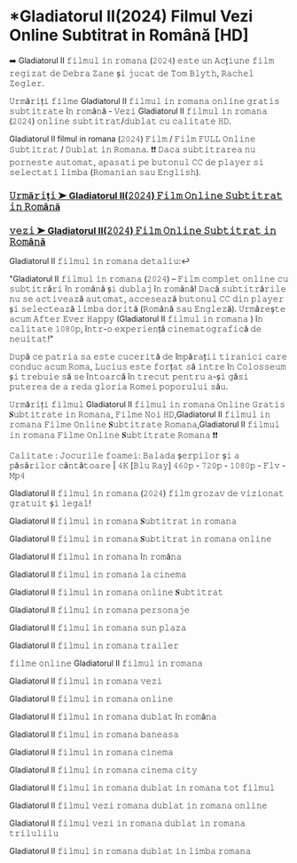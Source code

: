 # *Gladiatorul II(2024) Filmul Vezi Online Subtitrat in Română [HD] 
➡️ Gladiatorul II 𝚏𝚒𝚕𝚖𝚞𝚕 𝚒𝚗 𝚛𝚘𝚖𝚊𝚗𝚊  (𝟸𝟶𝟸𝟺) 𝚎𝚜𝚝𝚎 𝚞𝚗 𝙰𝚌ț𝚒𝚞𝚗𝚎 𝚏𝚒𝚕𝚖 𝚛𝚎𝚐𝚒𝚣𝚊𝚝 𝚍𝚎 𝙳𝚎𝚋𝚛𝚊 𝚉𝚊𝚗𝚎 ș𝚒 𝚓𝚞𝚌𝚊𝚝 𝚍𝚎 𝚃𝚘𝚖 𝙱𝚕𝚢𝚝𝚑, 𝚁𝚊𝚌𝚑𝚎𝚕 𝚉𝚎𝚐𝚕𝚎𝚛.

𝚄𝚛𝚖ă𝚛𝚒ț𝚒 𝚏𝚒𝚕𝚖𝚎 Gladiatorul II 𝚏𝚒𝚕𝚖𝚞𝚕 𝚒𝚗 𝚛𝚘𝚖𝚊𝚗𝚊  𝚘𝚗𝚕𝚒𝚗𝚎 𝚐𝚛𝚊𝚝𝚒𝚜 𝚜𝚞𝚋𝚝𝚒𝚝𝚛𝚊𝚝𝚎 î𝚗 𝚛𝚘𝚖â𝚗ă - 𝚅𝚎𝚣𝚒 Gladiatorul II 𝚏𝚒𝚕𝚖𝚞𝚕 𝚒𝚗 𝚛𝚘𝚖𝚊𝚗𝚊  (𝟸𝟶𝟸𝟺) 𝚘𝚗𝚕𝚒𝚗𝚎 𝚜𝚞𝚋𝚝𝚒𝚝𝚛𝚊𝚝/𝚍𝚞𝚋𝚕𝚊𝚝 𝚌𝚞 𝚌𝚊𝚕𝚒𝚝𝚊𝚝𝚎 𝙷𝙳.

Gladiatorul II filmul in romana  (𝟸𝟶𝟸𝟺) 𝙵𝚒𝚕𝚖 / 𝙵𝚒𝚕𝚖 𝙵𝚄𝙻𝙻 𝙾𝚗𝚕𝚒𝚗𝚎 𝚂𝚞𝚋𝚝𝚒𝚝𝚛𝚊𝚝 / 𝙳𝚞𝚋𝚕𝚊𝚝 𝚒𝚗 𝚁𝚘𝚖𝚊𝚗𝚊. ❗❗️ 𝙳𝚊𝚌𝚊 𝚜𝚞𝚋𝚝𝚒𝚝𝚛𝚊𝚛𝚎𝚊 𝚗𝚞 𝚙𝚘𝚛𝚗𝚎𝚜𝚝𝚎 𝚊𝚞𝚝𝚘𝚖𝚊𝚝, 𝚊𝚙𝚊𝚜𝚊𝚝𝚒 𝚙𝚎 𝚋𝚞𝚝𝚘𝚗𝚞𝚕 𝙲𝙲 𝚍𝚎 𝚙𝚕𝚊𝚢𝚎𝚛 𝚜𝚒 𝚜𝚎𝚕𝚎𝚌𝚝𝚊𝚝𝚒 𝚕𝚒𝚖𝚋𝚊 (𝚁𝚘𝚖𝚊𝚗𝚒𝚊𝚗 𝚜𝚊𝚞 𝙴𝚗𝚐𝚕𝚒𝚜𝚑).

### [𝚄𝚛𝚖ă𝚛𝚒ț𝚒 ➤ Gladiatorul II(𝟸𝟶𝟸𝟺) 𝙵𝚒𝚕𝚖 𝙾𝚗𝚕𝚒𝚗𝚎 𝚂𝚞𝚋𝚝𝚒𝚝𝚛𝚊𝚝 𝚒𝚗 𝚁𝚘𝚖â𝚗ă](https://t.co/QdbKNqP13c)

### [𝚟𝚎𝚣𝚒 ➤ Gladiatorul II(𝟸𝟶𝟸𝟺) 𝙵𝚒𝚕𝚖 𝙾𝚗𝚕𝚒𝚗𝚎 𝚂𝚞𝚋𝚝𝚒𝚝𝚛𝚊𝚝 𝚒𝚗 𝚁𝚘𝚖â𝚗ă](https://t.co/QdbKNqP13c)

Gladiatorul II 𝚏𝚒𝚕𝚖𝚞𝚕 𝚒𝚗 𝚛𝚘𝚖𝚊𝚗𝚊  𝚍𝚎𝚝𝚊𝚕𝚒𝚞:↩️

"Gladiatorul II 𝚏𝚒𝚕𝚖𝚞𝚕 𝚒𝚗 𝚛𝚘𝚖𝚊𝚗𝚊  (𝟸𝟶𝟸𝟺) – 𝙵𝚒𝚕𝚖 𝚌𝚘𝚖𝚙𝚕𝚎𝚝 𝚘𝚗𝚕𝚒𝚗𝚎 𝚌𝚞 𝚜𝚞𝚋𝚝𝚒𝚝𝚛ă𝚛𝚒 î𝚗 𝚛𝚘𝚖â𝚗ă ș𝚒 𝚍𝚞𝚋𝚕𝚊𝚓 î𝚗 𝚛𝚘𝚖â𝚗ă! 𝙳𝚊𝚌ă 𝚜𝚞𝚋𝚝𝚒𝚝𝚛ă𝚛𝚒𝚕𝚎 𝚗𝚞 𝚜𝚎 𝚊𝚌𝚝𝚒𝚟𝚎𝚊𝚣ă 𝚊𝚞𝚝𝚘𝚖𝚊𝚝, 𝚊𝚌𝚌𝚎𝚜𝚎𝚊𝚣ă 𝚋𝚞𝚝𝚘𝚗𝚞𝚕 𝙲𝙲 𝚍𝚒𝚗 𝚙𝚕𝚊𝚢𝚎𝚛 ș𝚒 𝚜𝚎𝚕𝚎𝚌𝚝𝚎𝚊𝚣ă 𝚕𝚒𝚖𝚋𝚊 𝚍𝚘𝚛𝚒𝚝ă (𝚁𝚘𝚖â𝚗ă 𝚜𝚊𝚞 𝙴𝚗𝚐𝚕𝚎𝚣ă). 𝚄𝚛𝚖ă𝚛𝚎ș𝚝𝚎 𝚊𝚌𝚞𝚖 𝙰𝚏𝚝𝚎𝚛 𝙴𝚟𝚎𝚛 𝙷𝚊𝚙𝚙𝚢 (Gladiatorul II 𝚏𝚒𝚕𝚖𝚞𝚕 𝚒𝚗 𝚛𝚘𝚖𝚊𝚗𝚊 ) î𝚗 𝚌𝚊𝚕𝚒𝚝𝚊𝚝𝚎 𝟷𝟶𝟾𝟶𝚙, î𝚗𝚝𝚛-𝚘 𝚎𝚡𝚙𝚎𝚛𝚒𝚎𝚗ță 𝚌𝚒𝚗𝚎𝚖𝚊𝚝𝚘𝚐𝚛𝚊𝚏𝚒𝚌ă 𝚍𝚎 𝚗𝚎𝚞𝚒𝚝𝚊𝚝!"

𝙳𝚞𝚙ă 𝚌𝚎 𝚙𝚊𝚝𝚛𝚒𝚊 𝚜𝚊 𝚎𝚜𝚝𝚎 𝚌𝚞𝚌𝚎𝚛𝚒𝚝ă 𝚍𝚎 î𝚖𝚙ă𝚛𝚊ț𝚒𝚒 𝚝𝚒𝚛𝚊𝚗𝚒𝚌𝚒 𝚌𝚊𝚛𝚎 𝚌𝚘𝚗𝚍𝚞𝚌 𝚊𝚌𝚞𝚖 𝚁𝚘𝚖𝚊, 𝙻𝚞𝚌𝚒𝚞𝚜 𝚎𝚜𝚝𝚎 𝚏𝚘𝚛ț𝚊𝚝 𝚜ă 𝚒𝚗𝚝𝚛𝚎 î𝚗 𝙲𝚘𝚕𝚘𝚜𝚜𝚎𝚞𝚖 ș𝚒 𝚝𝚛𝚎𝚋𝚞𝚒𝚎 𝚜ă 𝚜𝚎 î𝚗𝚝𝚘𝚊𝚛𝚌ă î𝚗 𝚝𝚛𝚎𝚌𝚞𝚝 𝚙𝚎𝚗𝚝𝚛𝚞 𝚊-ș𝚒 𝚐ă𝚜𝚒 𝚙𝚞𝚝𝚎𝚛𝚎𝚊 𝚍𝚎 𝚊 𝚛𝚎𝚍𝚊 𝚐𝚕𝚘𝚛𝚒𝚊 𝚁𝚘𝚖𝚎𝚒 𝚙𝚘𝚙𝚘𝚛𝚞𝚕𝚞𝚒 𝚜ă𝚞.

𝚄𝚛𝚖ă𝚛𝚒ț𝚒 𝚏𝚒𝚕𝚖𝚞𝚕 Gladiatorul II 𝚏𝚒𝚕𝚖𝚞𝚕 𝚒𝚗 𝚛𝚘𝚖𝚊𝚗𝚊  𝙾𝚗𝚕𝚒𝚗𝚎 𝙶𝚛𝚊𝚝𝚒𝚜 𝐒𝚞𝚋𝚝𝚒𝚝𝚛𝚊𝚝𝚎 𝚒𝚗 𝚁𝚘𝚖𝚊𝚗𝚊, 𝙵𝚒𝚕𝚖𝚎 𝙽𝚘𝚒 𝙷𝙳,Gladiatorul II 𝚏𝚒𝚕𝚖𝚞𝚕 𝚒𝚗 𝚛𝚘𝚖𝚊𝚗𝚊  𝙵𝚒𝚕𝚖𝚎 𝙾𝚗𝚕𝚒𝚗𝚎 𝐒𝚞𝚋𝚝𝚒𝚝𝚛𝚊𝚝𝚎 𝚁𝚘𝚖𝚊𝚗𝚊,Gladiatorul II 𝚏𝚒𝚕𝚖𝚞𝚕 𝚒𝚗 𝚛𝚘𝚖𝚊𝚗𝚊  𝙵𝚒𝚕𝚖𝚎 𝙾𝚗𝚕𝚒𝚗𝚎 𝐒𝚞𝚋𝚝𝚒𝚝𝚛𝚊𝚝𝚎 𝚁𝚘𝚖𝚊𝚗𝚊 ❗❗️

𝙲𝚊𝚕𝚒𝚝𝚊𝚝𝚎 : 𝙹𝚘𝚌𝚞𝚛𝚒𝚕𝚎 𝚏𝚘𝚊𝚖𝚎𝚒: 𝙱𝚊𝚕𝚊𝚍𝚊 ș𝚎𝚛𝚙𝚒𝚕𝚘𝚛 ș𝚒 𝚊 𝚙ă𝚜ă𝚛𝚒𝚕𝚘𝚛 𝚌â𝚗𝚝ă𝚝𝚘𝚊𝚛𝚎 | 𝟺𝙺 [𝙱𝚕𝚞 𝚁𝚊𝚢] 𝟺𝟼𝟶𝚙 - 𝟽𝟸𝟶𝚙 - 𝟷𝟶𝟾𝟶𝚙 - 𝙵𝚕𝚟 - 𝙼𝚙𝟺

Gladiatorul II 𝚏𝚒𝚕𝚖𝚞𝚕 𝚒𝚗 𝚛𝚘𝚖𝚊𝚗𝚊  (𝟸𝟶𝟸𝟺) 𝚏𝚒𝚕𝚖 𝚐𝚛𝚘𝚣𝚊𝚟 𝚍𝚎 𝚟𝚒𝚣𝚒𝚘𝚗𝚊𝚝 𝚐𝚛𝚊𝚝𝚞𝚒𝚝 ș𝚒 𝚕𝚎𝚐𝚊𝚕!

Gladiatorul II 𝚏𝚒𝚕𝚖𝚞𝚕 𝚒𝚗 𝚛𝚘𝚖𝚊𝚗𝚊  𝐒𝚞𝚋𝚝𝚒𝚝𝚛𝚊𝚝 𝚒𝚗 𝚛𝚘𝚖𝚊𝚗𝚊

Gladiatorul II 𝚏𝚒𝚕𝚖𝚞𝚕 𝚒𝚗 𝚛𝚘𝚖𝚊𝚗𝚊  𝐒𝚞𝚋𝚝𝚒𝚝𝚛𝚊𝚝 𝚒𝚗 𝚛𝚘𝚖𝚊𝚗𝚊 𝚘𝚗𝚕𝚒𝚗𝚎

Gladiatorul II 𝚏𝚒𝚕𝚖𝚞𝚕 𝚒𝚗 𝚛𝚘𝚖𝚊𝚗𝚊  î𝚗 𝚛𝚘𝚖â𝚗𝚊

Gladiatorul II 𝚏𝚒𝚕𝚖𝚞𝚕 𝚒𝚗 𝚛𝚘𝚖𝚊𝚗𝚊  𝚕𝚊 𝚌𝚒𝚗𝚎𝚖𝚊

Gladiatorul II 𝚏𝚒𝚕𝚖𝚞𝚕 𝚒𝚗 𝚛𝚘𝚖𝚊𝚗𝚊  𝚘𝚗𝚕𝚒𝚗𝚎 𝐒𝚞𝚋𝚝𝚒𝚝𝚛𝚊𝚝

Gladiatorul II 𝚏𝚒𝚕𝚖𝚞𝚕 𝚒𝚗 𝚛𝚘𝚖𝚊𝚗𝚊  𝚙𝚎𝚛𝚜𝚘𝚗𝚊𝚓𝚎

Gladiatorul II 𝚏𝚒𝚕𝚖𝚞𝚕 𝚒𝚗 𝚛𝚘𝚖𝚊𝚗𝚊  𝚜𝚞𝚗 𝚙𝚕𝚊𝚣𝚊

Gladiatorul II 𝚏𝚒𝚕𝚖𝚞𝚕 𝚒𝚗 𝚛𝚘𝚖𝚊𝚗𝚊  𝚝𝚛𝚊𝚒𝚕𝚎𝚛

𝚏𝚒𝚕𝚖𝚎 𝚘𝚗𝚕𝚒𝚗𝚎 Gladiatorul II 𝚏𝚒𝚕𝚖𝚞𝚕 𝚒𝚗 𝚛𝚘𝚖𝚊𝚗𝚊

Gladiatorul II 𝚏𝚒𝚕𝚖𝚞𝚕 𝚒𝚗 𝚛𝚘𝚖𝚊𝚗𝚊 𝚟𝚎𝚣𝚒

Gladiatorul II 𝚏𝚒𝚕𝚖𝚞𝚕 𝚒𝚗 𝚛𝚘𝚖𝚊𝚗𝚊  𝚘𝚗𝚕𝚒𝚗𝚎

Gladiatorul II 𝚏𝚒𝚕𝚖𝚞𝚕 𝚒𝚗 𝚛𝚘𝚖𝚊𝚗𝚊  𝚍𝚞𝚋𝚕𝚊𝚝 î𝚗 𝚛𝚘𝚖â𝚗𝚊

Gladiatorul II 𝚏𝚒𝚕𝚖𝚞𝚕 𝚒𝚗 𝚛𝚘𝚖𝚊𝚗𝚊  𝚋𝚊𝚗𝚎𝚊𝚜𝚊

Gladiatorul II 𝚏𝚒𝚕𝚖𝚞𝚕 𝚒𝚗 𝚛𝚘𝚖𝚊𝚗𝚊  𝚌𝚒𝚗𝚎𝚖𝚊

Gladiatorul II 𝚏𝚒𝚕𝚖𝚞𝚕 𝚒𝚗 𝚛𝚘𝚖𝚊𝚗𝚊  𝚌𝚒𝚗𝚎𝚖𝚊 𝚌𝚒𝚝𝚢

Gladiatorul II 𝚏𝚒𝚕𝚖𝚞𝚕 𝚒𝚗 𝚛𝚘𝚖𝚊𝚗𝚊  𝚍𝚞𝚋𝚕𝚊𝚝 𝚒𝚗 𝚛𝚘𝚖𝚊𝚗𝚊 𝚝𝚘𝚝 𝚏𝚒𝚕𝚖𝚞𝚕

Gladiatorul II 𝚏𝚒𝚕𝚖𝚞𝚕 𝚟𝚎𝚣𝚒 𝚛𝚘𝚖𝚊𝚗𝚊  𝚍𝚞𝚋𝚕𝚊𝚝 𝚒𝚗 𝚛𝚘𝚖𝚊𝚗𝚊 𝚘𝚗𝚕𝚒𝚗𝚎

Gladiatorul II 𝚏𝚒𝚕𝚖𝚞𝚕 𝚟𝚎𝚣𝚒 𝚒𝚗 𝚛𝚘𝚖𝚊𝚗𝚊 𝚍𝚞𝚋𝚕𝚊𝚝 𝚒𝚗 𝚛𝚘𝚖𝚊𝚗𝚊 𝚝𝚛𝚒𝚕𝚞𝚕𝚒𝚕𝚞

Gladiatorul II 𝚏𝚒𝚕𝚖𝚞𝚕 𝚒𝚗 𝚛𝚘𝚖𝚊𝚗𝚊  𝚍𝚞𝚋𝚕𝚊𝚝 𝚒𝚗 𝚕𝚒𝚖𝚋𝚊 𝚛𝚘𝚖𝚊𝚗𝚊
